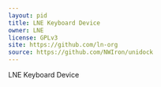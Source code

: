 ```yaml
---
layout: pid
title: LNE Keyboard Device
owner: LNE
license: GPLv3
site: https://github.com/ln-org
source: https://github.com/NWIron/unidock
---
```

LNE Keyboard Device

